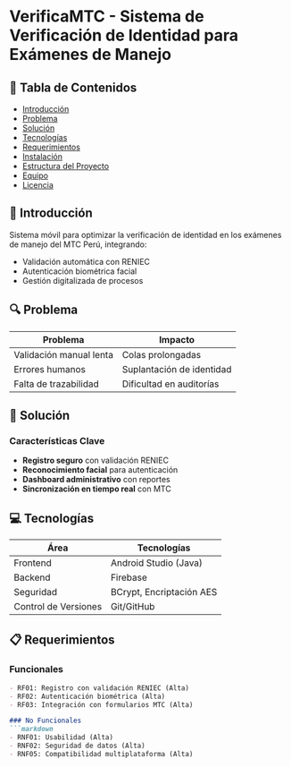 # VerificaMTC - Sistema de Verificación de Identidad para Exámenes de Manejo

## 📌 Tabla de Contenidos
- [Introducción](#introducción)
- [Problema](#problema)
- [Solución](#solución)
- [Tecnologías](#tecnologías)
- [Requerimientos](#requerimientos)
- [Instalación](#instalación)
- [Estructura del Proyecto](#estructura-del-proyecto)
- [Equipo](#equipo)
- [Licencia](#licencia)

## 🌟 Introducción
Sistema móvil para optimizar la verificación de identidad en los exámenes de manejo del MTC Perú, integrando:
- Validación automática con RENIEC
- Autenticación biométrica facial
- Gestión digitalizada de procesos

## 🔍 Problema
| Problema | Impacto |
|----------|---------|
| Validación manual lenta | Colas prolongadas |
| Errores humanos | Suplantación de identidad |
| Falta de trazabilidad | Dificultad en auditorías |

## 🚀 Solución
### Características Clave
- **Registro seguro** con validación RENIEC
- **Reconocimiento facial** para autenticación
- **Dashboard administrativo** con reportes
- **Sincronización en tiempo real** con MTC

## 💻 Tecnologías
| Área | Tecnologías |
|------|------------|
| Frontend | Android Studio (Java) |
| Backend | Firebase |
| Seguridad | BCrypt, Encriptación AES |
| Control de Versiones | Git/GitHub |

## 📋 Requerimientos
### Funcionales
```markdown
- RF01: Registro con validación RENIEC (Alta)
- RF02: Autenticación biométrica (Alta)
- RF03: Integración con formularios MTC (Alta)

### No Funcionales
```markdown
- RNF01: Usabilidad (Alta)
- RNF02: Seguridad de datos (Alta)
- RNF05: Compatibilidad multiplataforma (Alta)

